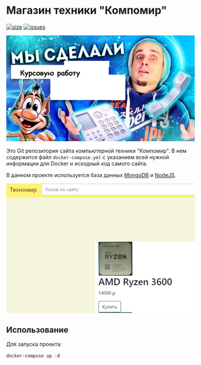 # Магазин техники "Компомир"

[![size](https://img.shields.io/github/languages/code-size/kamidorik/compomir)](https://github.com/kamidorik/compomir) 
[![issues](https://img.shields.io/bitbucket/issues/kamidorik/compomir)](https://github.com/kamidorik/compomir/issues) 

![image](https://github.com/kamidorik/compomir/blob/main/imgs/podval.jpg?raw=true)

Это Git репозитория сайта компьютерной техники "Компомир". В нем содержится файл `docker-compose.yml` с указанием всей нужной информации для Docker и исходный код самого сайта.

В данном проекте используется база данных [MongoDB](https://www.mongodb.com/) и [NodeJS](https://github.com/nodejs).

![image](https://github.com/kamidorik/compomir/blob/main/imgs/preview.PNG?raw=true)

## Использование

Для запуска проекта:

```console
docker-compose up -d
```

